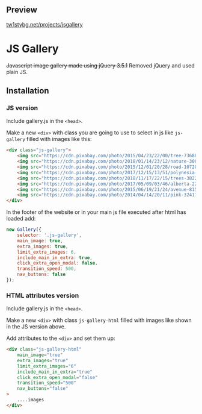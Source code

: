 ## Preview

[tw1stybg.net/projects/jsgallery](https://tw1stybg.net/projects/jsgallery/)

# JS Gallery

~~Javascript image gallery made using jQuery 3.5.1~~
Removed jQuery and used plain JS.

## Installation

### JS version

Include gallery.js in the `<head>`.

Make a new `<div>` with class you are going to use to select in js like `js-gallery` filled with images like this:
```html
<div class="js-gallery">
    <img src="https://cdn.pixabay.com/photo/2015/04/23/22/00/tree-736885_960_720.jpg" alt="Tree">
    <img src="https://cdn.pixabay.com/photo/2018/01/14/23/12/nature-3082832_960_720.jpg" alt="Nature">
    <img src="https://cdn.pixabay.com/photo/2015/12/01/20/28/road-1072821_960_720.jpg" alt="Road">
    <img src="https://cdn.pixabay.com/photo/2017/12/15/13/51/polynesia-3021072_960_720.jpg" alt="Polynesia">
    <img src="https://cdn.pixabay.com/photo/2018/11/17/22/15/trees-3822149_960_720.jpg" alt="Trees">
    <img src="https://cdn.pixabay.com/photo/2017/05/09/03/46/alberta-2297204_960_720.jpg" alt="Alberta">
    <img src="https://cdn.pixabay.com/photo/2015/06/19/21/24/avenue-815297_960_720.jpg" alt="Avenue">
    <img src="https://cdn.pixabay.com/photo/2014/04/14/20/11/pink-324175_960_720.jpg" alt="Pink">
</div>
```

In the footer of the website or in your main js file executed after html has loaded add:
```javascript
new Gallery({
    selector: '.js-gallery',
    main_image: true,
    extra_images: true,
    limit_extra_images: 6,
    include_main_in_extra: true,
    click_extra_open_modal: false,
    transition_speed: 500,
    nav_buttons: false
});
```

### HTML attributes version

Include gallery.js in the `<head>`.

Make a new `<div>` with class `js-gallery-html` filled with images like shown in the JS version above.

Add attributes to the `<div>` and set them up:

```html
<div class="js-gallery-html" 
    main_image="true" 
    extra_images="true" 
    limit_extra_images="6" 
    include_main_in_extra="true" 
    click_extra_open_modal="false" 
    transition_speed="500" 
    nav_buttons="false"
>
    ....images
</div>
```